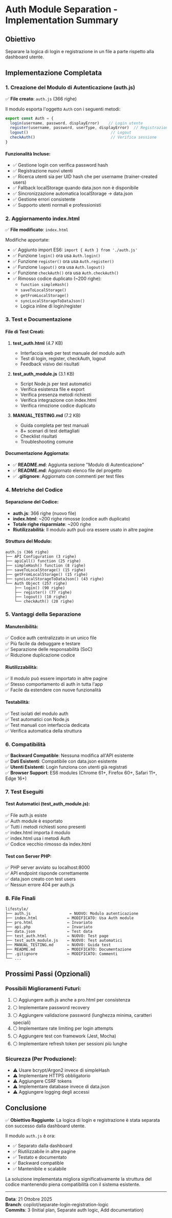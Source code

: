 # Auth Module Separation - Implementation Summary

## Obiettivo
Separare la logica di login e registrazione in un file a parte rispetto alla dashboard utente.

## Implementazione Completata

### 1. Creazione del Modulo di Autenticazione (auth.js)
✅ **File creato**: `auth.js` (366 righe)

Il modulo esporta l'oggetto `Auth` con i seguenti metodi:

```javascript
export const Auth = {
  login(username, password, displayError)    // Login utente
  register(username, password, userType, displayError)  // Registrazione
  logout()                                    // Logout
  checkAuth()                                 // Verifica sessione
}
```

#### Funzionalità Incluse:
- ✅ Gestione login con verifica password hash
- ✅ Registrazione nuovi utenti
- ✅ Ricerca utenti sia per UID hash che per username (trainer-created users)
- ✅ Fallback localStorage quando data.json non è disponibile
- ✅ Sincronizzazione automatica localStorage → data.json
- ✅ Gestione errori consistente
- ✅ Supporto utenti normali e professionisti

### 2. Aggiornamento index.html
✅ **File modificato**: `index.html`

Modifiche apportate:
- ✅ Aggiunto import ES6: `import { Auth } from './auth.js'`
- ✅ Funzione `login()` ora usa `Auth.login()`
- ✅ Funzione `register()` ora usa `Auth.register()`
- ✅ Funzione `logout()` ora usa `Auth.logout()`
- ✅ Funzione `checkAuth()` ora usa `Auth.checkAuth()`
- ✅ Rimosso codice duplicato (~200 righe):
  - `function simpleHash()`
  - `saveToLocalStorage()`
  - `getFromLocalStorage()`
  - `syncLocalStorageToDataJson()`
  - Logica inline di login/register

### 3. Test e Documentazione

#### File di Test Creati:
1. **test_auth.html** (4.7 KB)
   - Interfaccia web per test manuale del modulo auth
   - Test di login, register, checkAuth, logout
   - Feedback visivo dei risultati

2. **test_auth_module.js** (3.1 KB)
   - Script Node.js per test automatici
   - Verifica esistenza file e export
   - Verifica presenza metodi richiesti
   - Verifica integrazione con index.html
   - Verifica rimozione codice duplicato

3. **MANUAL_TESTING.md** (7.2 KB)
   - Guida completa per test manuali
   - 8+ scenari di test dettagliati
   - Checklist risultati
   - Troubleshooting comune

#### Documentazione Aggiornata:
- ✅ **README.md**: Aggiunta sezione "Modulo di Autenticazione"
- ✅ **README.md**: Aggiornato elenco file del progetto
- ✅ **.gitignore**: Aggiornato con commenti per test files

### 4. Metriche del Codice

#### Separazione del Codice:
- **auth.js**: 366 righe (nuovo file)
- **index.html**: ~200 righe rimosse (codice auth duplicato)
- **Totale righe risparmiate**: ~200 righe
- **Riutilizzabilità**: Il modulo auth può ora essere usato in altre pagine

#### Struttura del Modulo:
```
auth.js (366 righe)
├── API Configuration (3 righe)
├── apiCall() function (25 righe)
├── simpleHash() function (8 righe)
├── saveToLocalStorage() (15 righe)
├── getFromLocalStorage() (15 righe)
├── syncLocalStorageToDataJson() (43 righe)
└── Auth Object (257 righe)
    ├── login() (90 righe)
    ├── register() (77 righe)
    ├── logout() (10 righe)
    └── checkAuth() (20 righe)
```

### 5. Vantaggi della Separazione

#### Manutenibilità:
✅ Codice auth centralizzato in un unico file  
✅ Più facile da debuggare e testare  
✅ Separazione delle responsabilità (SoC)  
✅ Riduzione duplicazione codice  

#### Riutilizzabilità:
✅ Il modulo può essere importato in altre pagine  
✅ Stesso comportamento di auth in tutta l'app  
✅ Facile da estendere con nuove funzionalità  

#### Testabilità:
✅ Test isolati del modulo auth  
✅ Test automatici con Node.js  
✅ Test manuali con interfaccia dedicata  
✅ Verifica automatica della struttura  

### 6. Compatibilità

✅ **Backward Compatible**: Nessuna modifica all'API esistente  
✅ **Dati Esistenti**: Compatibile con data.json esistente  
✅ **Utenti Esistenti**: Login funziona con utenti già registrati  
✅ **Browser Support**: ES6 modules (Chrome 61+, Firefox 60+, Safari 11+, Edge 16+)  

### 7. Test Eseguiti

#### Test Automatici (test_auth_module.js):
✅ File auth.js esiste  
✅ Auth module è esportato  
✅ Tutti i metodi richiesti sono presenti  
✅ index.html importa il modulo  
✅ index.html usa i metodi Auth  
✅ Codice vecchio rimosso da index.html  

#### Test con Server PHP:
✅ PHP server avviato su localhost:8000  
✅ API endpoint risponde correttamente  
✅ data.json creato con test users  
✅ Nessun errore 404 per auth.js  

### 8. File Finali

```
lifestyle/
├── auth.js                 ← NUOVO: Modulo autenticazione
├── index.html             ← MODIFICATO: Usa Auth module
├── pro.html               ← Invariato
├── api.php                ← Invariato
├── data.json              ← Test data
├── test_auth.html         ← NUOVO: Test page
├── test_auth_module.js    ← NUOVO: Test automatici
├── MANUAL_TESTING.md      ← NUOVO: Guida test
├── README.md              ← MODIFICATO: Documentazione
├── .gitignore             ← MODIFICATO: Commenti
└── ...
```

## Prossimi Passi (Opzionali)

### Possibili Miglioramenti Futuri:
1. ⚪ Aggiungere auth.js anche a pro.html per consistenza
2. ⚪ Implementare password recovery
3. ⚪ Aggiungere validazione password (lunghezza minima, caratteri speciali)
4. ⚪ Implementare rate limiting per login attempts
5. ⚪ Aggiungere test con framework (Jest, Mocha)
6. ⚪ Implementare refresh token per sessioni più lunghe

### Sicurezza (Per Produzione):
- ⚠️ Usare bcrypt/Argon2 invece di simpleHash
- ⚠️ Implementare HTTPS obbligatorio
- ⚠️ Aggiungere CSRF tokens
- ⚠️ Implementare database invece di data.json
- ⚠️ Aggiungere logging degli accessi

## Conclusione

✅ **Obiettivo Raggiunto**: La logica di login e registrazione è stata separata con successo dalla dashboard utente.

Il modulo `auth.js` è ora:
- ✅ Separato dalla dashboard
- ✅ Riutilizzabile in altre pagine
- ✅ Testato e documentato
- ✅ Backward compatible
- ✅ Mantenibile e scalabile

La soluzione implementata migliora significativamente la struttura del codice mantenendo piena compatibilità con il sistema esistente.

---
**Data**: 21 Ottobre 2025  
**Branch**: copilot/separate-login-registration-logic  
**Commits**: 3 (Initial plan, Separate auth logic, Add documentation)
